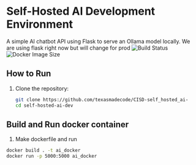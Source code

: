 # Self-Hosted AI Development Environment

A simple AI chatbot API using Flask to serve an Ollama model locally.
We are using flask right now but will change for prod
![Build Status](https://img.shields.io/github/workflow/status/texasmadecode/CISD-self_hosted_ai/Docker%20Image%20CI)
![Docker Image Size](https://img.shields.io/docker/image-size/texasmadecode/self_hosted_ai)

## How to Run

1. Clone the repository:
   ```bash
   git clone https://github.com/texasmadecode/CISD-self_hosted_ai-
   cd self-hosted-ai-dev
## Build and Run docker container   
1. Make dockerfile and run
  ```bash
  docker build . -t ai_docker
  docker run -p 5000:5000 ai_docker
